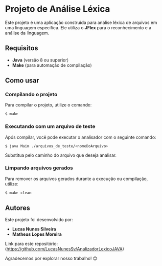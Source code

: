 # Projeto de Análise Léxica

Este projeto é uma aplicação construída para análise léxica de arquivos em uma linguagem específica. Ele utiliza o **JFlex** para o reconhecimento e a análise da linguagem.

## Requisitos

- **Java** (versão 8 ou superior)
- **Make** (para automação de compilação)

## Como usar

### Compilando o projeto

Para compilar o projeto, utilize o comando:

```bash
$ make
```

### Executando com um arquivo de teste

Após compilar, você pode executar o analisador com o seguinte comando:

```bash
$ java Main ./arquivos_de_teste/<nomeDoArquivo>
```

Substitua <nomeDoArquivo> pelo caminho do arquivo que deseja analisar.

### Limpando arquivos gerados

Para remover os arquivos gerados durante a execução ou compilação, utilize:

```bash
$ make clean
```

## Autores

Este projeto foi desenvolvido por:

- **Lucas Nunes Silveira**  
- **Matheus Lopes Moreira**

Link para este repositório: (https://github.com/LucasNunesSv/AnalizadorLexicoJAVA)

Agradecemos por explorar nosso trabalho! 😊


